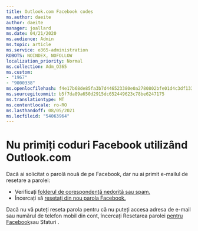 ```yaml
---
title: Outlook.com Facebook codes
ms.author: daeite
author: daeite
manager: joallard
ms.date: 04/21/2020
ms.audience: Admin
ms.topic: article
ms.service: o365-administration
ROBOTS: NOINDEX, NOFOLLOW
localization_priority: Normal
ms.collection: Adm_O365
ms.custom:
- "1967"
- "9000338"
ms.openlocfilehash: f4e17b68de85fa3b7d446523380e0a2780802bfe01d4c3df133f4b7231a0d16c
ms.sourcegitcommit: b5f7da89a650d2915dc652449623c78be6247175
ms.translationtype: MT
ms.contentlocale: ro-RO
ms.lasthandoff: 08/05/2021
ms.locfileid: "54063964"
---
```

# <a name="not-receiving-facebook-codes-using-outlookcom"></a>Nu primiți coduri Facebook utilizând Outlook.com

Dacă ai solicitat o parolă nouă de pe Facebook, dar nu ai primit e-mailul de resetare a parolei:

- Verificați [folderul de corespondență nedorită sau spam.](https://outlook.live.com/mail/junkemail)
- Încercați să [resetați din nou parola Facebook.](https://aka.ms/facebook-password-reset)

Dacă nu vă puteți reseta parola pentru că nu puteți accesa adresa de e-mail sau numărul de telefon mobil din cont, încercați Resetarea parolei [pentru Facebook](https://aka.ms/facebook-password-help)sau Sfaturi .
